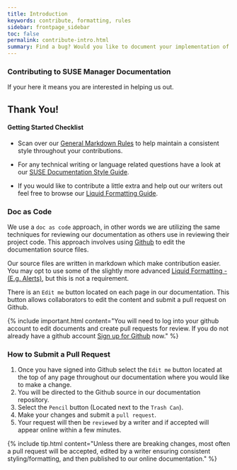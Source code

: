 ```yaml
---
title: Introduction
keywords: contribute, formatting, rules
sidebar: frontpage_sidebar
toc: false
permalink: contribute-intro.html
summary: Find a bug? Would you like to document your implementation of a third party application with SUSE Manager? Contribute your knowledge now and make our experience great!
---
```


### Contributing to SUSE Manager Documentation

If your here it means you are interested in helping us out.

## <span class="label label-success">Thank You!</span>

#### Getting Started Checklist

- Scan over our [General Markdown Rules](file-names-and-extensions.html) to help maintain a consistent style throughout your contributions.

- For any technical writing or language related questions have a look at our [SUSE Documentation Style Guide](style-guide-introduction.html).

- If you would like to contribute a little extra and help out our writers out feel free to browse our [Liquid Formatting Guide](adding-tooltips.html).

### Doc as Code

We use a `doc as code` approach, in other words we are utilizing the same techniques for reviewing our documentation as others use in reviewing their project code. This approach involves using [Github](https://github.com) to edit the documentation source files.

Our source files are written in markdown which make contribution easier. You may opt to use some of the slightly more advanced [Liquid Formatting - (E.g. Alerts)](https://suse.github.io/doc-susemanager/alerts.html#about-alerts), but this is not a requirement.

There is an `Edit me` button located on each page in our documentation. This button allows collaborators to edit the content and submit a pull request on Github.

{% include important.html content="You will need to log into your github account to edit documents and create pull requests for review. If you do not already have a github account [Sign up for Github](https://github.com/join?source=header-home) now." %}

### How to Submit a Pull Request
1. Once you have signed into Github select the `Edit me` button located at the top of any page throughout our documentation where you would like to make a change.
2. You will be directed to the Github source in our documentation repository.
3. Select the `Pencil` button (Located next to the `Trash Can`).
4. Make your changes and submit a `pull request`.
5. Your request will then be `reviewed` by a writer and if accepted will appear online within a few minutes.

{% include tip.html content="Unless there are breaking changes, most often a pull request will be accepted, edited by a writer ensuring consistent styling/formatting, and then published to our online documentation." %}


